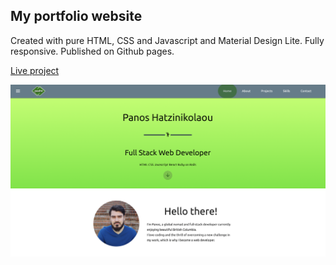 ## My portfolio website
Created with pure HTML, CSS and Javascript and Material Design Lite. Fully responsive. Published on Github pages.

[Live project](https://paahn.github.io/paahn-portfolio/)

![Preview](https://raw.githubusercontent.com/Paahn/paahn-portfolio/master/assets/paahn-portfolio-cover.png)